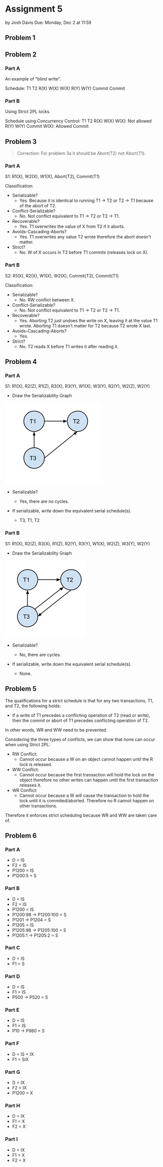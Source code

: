 Assignment 5
============

by Josh Davis
Due: Monday, Dec 2 at 11:59

## Problem 1

## Problem 2

### Part A

An example of "blind write".

Schedule:
    T1          T2
    R(X)
    W(X)
                W(X)
    R(Y)
    W(Y)
    Commit
                Commit

### Part B

Using Strict 2PL locks.

Schedule using Concurrency Control:
    T1          T2
    R(X)
    W(X)
                W(X): Not allowed
    R(Y)
    W(Y)
    Commit
                W(X): Allowed
                Commit

## Problem 3

> Correction: For problem 3a it should be Abort(T2) not Abort(T1).

### Part A

S1: R1(X), W2(X), W1(X), Abort(T2), Commit(T1)

Classification:

- Serializable?
    - Yes. Because it is identical to running T1 -> T2 or T2 -> T1 because of
      the abort of T2.
- Conflict-Serializable?
    - No. Not conflict equivalent to T1 -> T2 or T2 -> T1.
- Recoverable?
    - Yes. T1 overwrites the value of X from T2 if it aborts.
- Avoids-Cascading-Aborts?
    - Yes. T1 overwrites any value T2 wrote therefore the abort doesn't matter.
- Strict?
    - No. W of X occurs in T2 before T1 commits (releases lock on X).

### Part B

S2: R1(X), R2(X), W1(X), W2(X), Commit(T2), Commit(T1)

Classification:

- Serializable?
    - No. RW conflict between X.
- Conflict-Serializable?
    - No. Not conflict equivalent to T1 -> T2 or T2 -> T1.
- Recoverable?
    - Yes. Aborting T2 just undoes the write on X, leaving it at the value T1
      wrote. Aborting T1 doesn't matter for T2 because T2 wrote X last.
- Avoids-Cascading-Aborts?
    - Yes.
- Strict?
    - No. T2 reads X before T1 writes it after reading it.

## Problem 4

### Part A

S1: R1(X), R2(Z), R1(Z), R3(X), R3(Y), W1(X), W3(Y), R2(Y), W2(Z), W2(Y)

- Draw the Serializability Graph

![GraphA](4a.png)

- Serializable?
    - Yes, there are no cycles.

- If serializable, write down the equivalent serial schedule(s).
    - T3, T1, T2

### Part B

S1: R1(X), R2(Z), R3(X), R1(Z), R2(Y), R3(Y), W1(X), W2(Z), W3(Y), W2(Y)

- Draw the Serializability Graph

![GraphB](4b.png)

- Serializable?
    - No, there are cycles.

- If serializable, write down the equivalent serial schedule(s).
    - None.

## Problem 5

The qualifications for a strict schedule is that for any two transactions, T1,
and T2, the following holds:

- If a write of T1 precedes a conflicting operation of T2 (read or write), then
  the commit or abort of T1 precedes conflicting operation of T2.

In other words, WR and WW need to be prevented.

Considering the three types of conflicts, we can show that none can occur when
using Strict 2PL:

- RW Conflict:
    - Cannot occur because a W on an object cannot happen until the R lock is
      released.
- WW Conflict:
    - Cannot occur because the first transaction will hold the lock on the
      object therefore no other writes can happen until the first transaction
      releases it.
- WR Conflict:
    - Cannot occur because a W will cause the transaction to hold the lock until
      it is commited/aborted. Therefore no R cannot happen on other
      transactions.

Therefore it enforces strict scheduling because WR and WW are taken care of.

## Problem 6

### Part A

- D = IS
- F2 = IS
- P1200 = IS
- P1200:5 = S

### Part B

- D = IS
- F2 = IS
- P1200 = IS
- P1200:98 -> P1200:100 = S
- P1201 -> P1204 = S
- P1205 = IS
- P1205:98 -> P1205:100 = S
- P1205:1 -> P1205:2 = S

### Part C

- D = IS
- F1 = S

### Part D

- D = IS
- F1 = IS
- P500 -> P520 = S

### Part E

- D = IS
- F1 = IS
- P10 -> P980 = S

### Part F

- D = IS + IX
- F1 = SIX

### Part G

- D = IX
- F2 = IX
- P1200 = X

### Part H

- D = IX
- F1 = X
- F2 = X

### Part I

- D = IX
- F1 = X
- F2 = X
